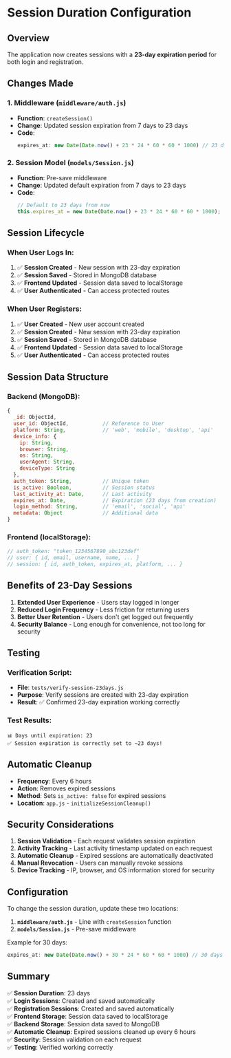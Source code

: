 # Session Duration Configuration

## Overview
The application now creates sessions with a **23-day expiration period** for both login and registration.

## Changes Made

### 1. Middleware (`middleware/auth.js`)
- **Function**: `createSession()`
- **Change**: Updated session expiration from 7 days to 23 days
- **Code**: 
  ```javascript
  expires_at: new Date(Date.now() + 23 * 24 * 60 * 60 * 1000) // 23 days
  ```

### 2. Session Model (`models/Session.js`)
- **Function**: Pre-save middleware
- **Change**: Updated default expiration from 7 days to 23 days
- **Code**:
  ```javascript
  // Default to 23 days from now
  this.expires_at = new Date(Date.now() + 23 * 24 * 60 * 60 * 1000);
  ```

## Session Lifecycle

### When User Logs In:
1. ✅ **Session Created** - New session with 23-day expiration
2. ✅ **Session Saved** - Stored in MongoDB database
3. ✅ **Frontend Updated** - Session data saved to localStorage
4. ✅ **User Authenticated** - Can access protected routes

### When User Registers:
1. ✅ **User Created** - New user account created
2. ✅ **Session Created** - New session with 23-day expiration
3. ✅ **Session Saved** - Stored in MongoDB database
4. ✅ **Frontend Updated** - Session data saved to localStorage
5. ✅ **User Authenticated** - Can access protected routes

## Session Data Structure

### Backend (MongoDB):
```javascript
{
  _id: ObjectId,
  user_id: ObjectId,           // Reference to User
  platform: String,            // 'web', 'mobile', 'desktop', 'api'
  device_info: {
    ip: String,
    browser: String,
    os: String,
    userAgent: String,
    deviceType: String
  },
  auth_token: String,          // Unique token
  is_active: Boolean,          // Session status
  last_activity_at: Date,      // Last activity
  expires_at: Date,            // Expiration (23 days from creation)
  login_method: String,        // 'email', 'social', 'api'
  metadata: Object             // Additional data
}
```

### Frontend (localStorage):
```javascript
// auth_token: "token_1234567890_abc123def"
// user: { id, email, username, name, ... }
// session: { id, auth_token, expires_at, platform, ... }
```

## Benefits of 23-Day Sessions

1. **Extended User Experience** - Users stay logged in longer
2. **Reduced Login Frequency** - Less friction for returning users
3. **Better User Retention** - Users don't get logged out frequently
4. **Security Balance** - Long enough for convenience, not too long for security

## Testing

### Verification Script:
- **File**: `tests/verify-session-23days.js`
- **Purpose**: Verify sessions are created with 23-day expiration
- **Result**: ✅ Confirmed 23-day expiration working correctly

### Test Results:
```
📊 Days until expiration: 23
✅ Session expiration is correctly set to ~23 days!
```

## Automatic Cleanup

- **Frequency**: Every 6 hours
- **Action**: Removes expired sessions
- **Method**: Sets `is_active: false` for expired sessions
- **Location**: `app.js` - `initializeSessionCleanup()`

## Security Considerations

1. **Session Validation** - Each request validates session expiration
2. **Activity Tracking** - Last activity timestamp updated on each request
3. **Automatic Cleanup** - Expired sessions are automatically deactivated
4. **Manual Revocation** - Users can manually revoke sessions
5. **Device Tracking** - IP, browser, and OS information stored for security

## Configuration

To change the session duration, update these two locations:

1. **`middleware/auth.js`** - Line with `createSession` function
2. **`models/Session.js`** - Pre-save middleware

Example for 30 days:
```javascript
expires_at: new Date(Date.now() + 30 * 24 * 60 * 60 * 1000) // 30 days
```

## Summary

✅ **Session Duration**: 23 days  
✅ **Login Sessions**: Created and saved automatically  
✅ **Registration Sessions**: Created and saved automatically  
✅ **Frontend Storage**: Session data saved to localStorage  
✅ **Backend Storage**: Session data saved to MongoDB  
✅ **Automatic Cleanup**: Expired sessions cleaned up every 6 hours  
✅ **Security**: Session validation on each request  
✅ **Testing**: Verified working correctly
